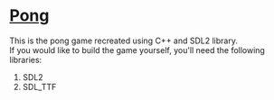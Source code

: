 # [Pong](https://github.com/NemGam/Pong/releases/download/v1.1.0/Pong.zip)
This is the pong game recreated using C++ and SDL2 library.  
If you would like to build the game yourself, you'll need the following libraries:
1. SDL2
2. SDL_TTF
